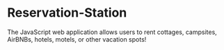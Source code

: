 # Reservation-Station
The JavaScript web application allows users to rent cottages, campsites, AirBNBs, hotels, motels, or other vacation spots!
